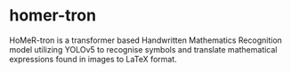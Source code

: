 # homer-tron
HoMeR-tron is a transformer based Handwritten Mathematics Recognition model utilizing YOLOv5 to recognise symbols and translate mathematical expressions found in images to LaTeX format.
